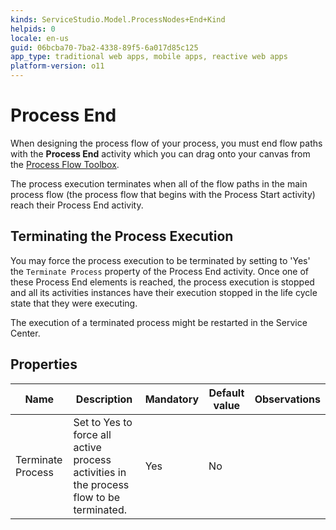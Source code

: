```yaml
---
kinds: ServiceStudio.Model.ProcessNodes+End+Kind
helpids: 0
locale: en-us
guid: 06bcba70-7ba2-4338-89f5-6a017d85c125
app_type: traditional web apps, mobile apps, reactive web apps
platform-version: o11
---
```


# Process End

When designing the process flow of your process, you must end flow paths with the **Process End** activity which you can drag onto your canvas from the [Process Flow Toolbox](<../../../develop/processes/process-flow/process-flow-toolbox.md>).

<div class="info" markdown="1">

The process execution terminates when all of the flow paths in the main process flow (the process flow that begins with the Process Start activity) reach their Process End activity.

</div>

## Terminating the Process Execution

You may force the process execution to be terminated by setting to 'Yes' the `Terminate Process` property of the Process End activity. Once one of these Process End elements is reached, the process execution is stopped and all its activities instances have their execution stopped in the life cycle state that they were executing.

<div class="info" markdown="1">

The execution of a terminated process might be restarted in the Service Center.

</div>

## Properties

<table markdown="1">
<thead>
<tr>
<th>Name</th>
<th>Description</th>
<th>Mandatory</th>
<th>Default value</th>
<th>Observations</th>
</tr>
</thead>
<tbody>
<tr>
<td title="Terminate Process">Terminate Process</td>
<td>Set to Yes to force all active process activities in the process flow to be terminated.</td>
<td>Yes</td>
<td>No</td>
<td></td>
</tr>
</tbody>
</table>

